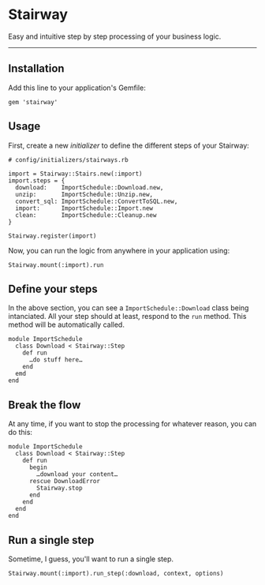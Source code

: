 # Stairway
Easy and intuitive step by step processing of your business logic.

---

## Installation

Add this line to your application's Gemfile:

```
gem 'stairway'
```

## Usage

First, create a new *initializer* to define the different steps of your Stairway:

```
# config/initializers/stairways.rb

import = Stairway::Stairs.new(:import)
import.steps = {
  download:    ImportSchedule::Download.new,
  unzip:       ImportSchedule::Unzip.new,
  convert_sql: ImportSchedule::ConvertToSQL.new,
  import:      ImportSchedule::Import.new
  clean:       ImportSchedule::Cleanup.new
}

Stairway.register(import)
```

Now, you can run the logic from anywhere in your application using:

```
Stairway.mount(:import).run
```

## Define your steps

In the above section, you can see a `ImportSchedule::Download` class being intanciated. All your step should at least, respond to the `run` method. This method will be automatically called.

```
module ImportSchedule
  class Download < Stairway::Step
    def run
      …do stuff here…		
    end
  emd
end
```

## Break the flow

At any time, if you want to stop the processing for whatever reason, you can do this:

```
module ImportSchedule
  class Download < Stairway::Step
    def run
      begin
        …download your content…
      rescue DownloadError	
        Stairway.stop
      end
    end
  end
end
```

## Run a single step

Sometime, I guess, you'll want to run a single step.

```
Stairway.mount(:import).run_step(:download, context, options)
```